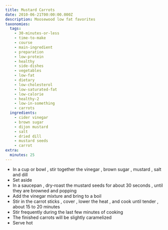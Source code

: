 ```yaml
---
title: Mustard Carrots
date: 2010-06-21T00:00:00.000Z
description: Moosewood low fat favorites
taxonomies:
  tags:
    - 30-minutes-or-less
    - time-to-make
    - course
    - main-ingredient
    - preparation
    - low-protein
    - healthy
    - side-dishes
    - vegetables
    - low-fat
    - dietary
    - low-cholesterol
    - low-saturated-fat
    - low-calorie
    - healthy-2
    - low-in-something
    - carrots
  ingredients:
    - cider vinegar
    - brown sugar
    - dijon mustard
    - salt
    - dried dill
    - mustard seeds
    - carrot
extra:
  minutes: 25
---
```

 - In a cup or bowl , stir together the vinegar , brown sugar , mustard , salt and dill
 - Set aside
 - In a saucepan , dry-roast the mustard seeds for about 30 seconds , until they are browned and popping
 - Add the vinegar mixture and bring to a boil
 - Stir in the carrot sticks , cover , lower the heat , and cook until tender , about 15 to 20 minutes
 - Stir frequently during the last few minutes of cooking
 - The finished carrots will be slightly caramelized
 - Serve hot
